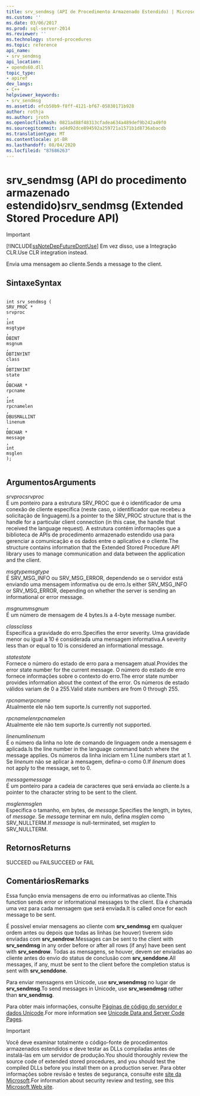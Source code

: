```yaml
---
title: srv_sendmsg (API de Procedimento Armazenado Estendido) | Microsoft Docs
ms.custom: ''
ms.date: 03/06/2017
ms.prod: sql-server-2014
ms.reviewer: ''
ms.technology: stored-procedures
ms.topic: reference
api_name:
- srv_sendmsg
api_location:
- opends60.dll
topic_type:
- apiref
dev_langs:
- C++
helpviewer_keywords:
- srv_sendmsg
ms.assetid: efcb50b9-f8ff-4121-bf67-05830171b928
author: rothja
ms.author: jroth
ms.openlocfilehash: 0821ad88f48313cfadea634a489def9b242a49f0
ms.sourcegitcommit: ad4d92dce894592a259721a1571b1d8736abacdb
ms.translationtype: MT
ms.contentlocale: pt-BR
ms.lasthandoff: 08/04/2020
ms.locfileid: "87686263"
---
```

# <a name="srv_sendmsg-extended-stored-procedure-api"></a><span data-ttu-id="2f93e-102">srv_sendmsg (API do procedimento armazenado estendido)</span><span class="sxs-lookup"><span data-stu-id="2f93e-102">srv_sendmsg (Extended Stored Procedure API)</span></span>
    
> [!IMPORTANT]  
>  [!INCLUDE[ssNoteDepFutureDontUse](../../includes/ssnotedepfuturedontuse-md.md)] <span data-ttu-id="2f93e-103">Em vez disso, use a Integração CLR.</span><span class="sxs-lookup"><span data-stu-id="2f93e-103">Use CLR integration instead.</span></span>  
  
 <span data-ttu-id="2f93e-104">Envia uma mensagem ao cliente.</span><span class="sxs-lookup"><span data-stu-id="2f93e-104">Sends a message to the client.</span></span>  
  
## <a name="syntax"></a><span data-ttu-id="2f93e-105">Sintaxe</span><span class="sxs-lookup"><span data-stu-id="2f93e-105">Syntax</span></span>  
  
```  
  
int srv_sendmsg (  
SRV_PROC *  
srvproc  
,  
int  
msgtype  
,  
DBINT  
msgnum  
,  
DBTINYINT  
class  
,   
DBTINYINT  
state  
,  
DBCHAR *  
rpcname  
,  
int   
rpcnamelen  
,  
DBUSMALLINT  
linenum  
,  
DBCHAR *  
message  
,  
int  
msglen   
);  
  
```  
  
## <a name="arguments"></a><span data-ttu-id="2f93e-106">Argumentos</span><span class="sxs-lookup"><span data-stu-id="2f93e-106">Arguments</span></span>  
 <span data-ttu-id="2f93e-107">*srvproc*</span><span class="sxs-lookup"><span data-stu-id="2f93e-107">*srvproc*</span></span>  
 <span data-ttu-id="2f93e-108">É um ponteiro para a estrutura SRV_PROC que é o identificador de uma conexão de cliente específica (neste caso, o identificador que recebeu a solicitação de linguagem).</span><span class="sxs-lookup"><span data-stu-id="2f93e-108">Is a pointer to the SRV_PROC structure that is the handle for a particular client connection (in this case, the handle that received the language request).</span></span> <span data-ttu-id="2f93e-109">A estrutura contém informações que a biblioteca de APIs de procedimento armazenado estendido usa para gerenciar a comunicação e os dados entre o aplicativo e o cliente.</span><span class="sxs-lookup"><span data-stu-id="2f93e-109">The structure contains information that the Extended Stored Procedure API library uses to manage communication and data between the application and the client.</span></span>  
  
 <span data-ttu-id="2f93e-110">*msgtype*</span><span class="sxs-lookup"><span data-stu-id="2f93e-110">*msgtype*</span></span>  
 <span data-ttu-id="2f93e-111">É SRV_MSG_INFO ou SRV_MSG_ERROR, dependendo se o servidor está enviando uma mensagem informativa ou de erro.</span><span class="sxs-lookup"><span data-stu-id="2f93e-111">Is either SRV_MSG_INFO or SRV_MSG_ERROR, depending on whether the server is sending an informational or error message.</span></span>  
  
 <span data-ttu-id="2f93e-112">*msgnum*</span><span class="sxs-lookup"><span data-stu-id="2f93e-112">*msgnum*</span></span>  
 <span data-ttu-id="2f93e-113">É um número de mensagem de 4 bytes.</span><span class="sxs-lookup"><span data-stu-id="2f93e-113">Is a 4-byte message number.</span></span>  
  
 <span data-ttu-id="2f93e-114">*class*</span><span class="sxs-lookup"><span data-stu-id="2f93e-114">*class*</span></span>  
 <span data-ttu-id="2f93e-115">Especifica a gravidade do erro.</span><span class="sxs-lookup"><span data-stu-id="2f93e-115">Specifies the error severity.</span></span> <span data-ttu-id="2f93e-116">Uma gravidade menor ou igual a 10 é considerada uma mensagem informativa.</span><span class="sxs-lookup"><span data-stu-id="2f93e-116">A severity less than or equal to 10 is considered an informational message.</span></span>  
  
 <span data-ttu-id="2f93e-117">*state*</span><span class="sxs-lookup"><span data-stu-id="2f93e-117">*state*</span></span>  
 <span data-ttu-id="2f93e-118">Fornece o número do estado de erro para a mensagem atual.</span><span class="sxs-lookup"><span data-stu-id="2f93e-118">Provides the error state number for the current message.</span></span> <span data-ttu-id="2f93e-119">O número do estado de erro fornece informações sobre o contexto do erro.</span><span class="sxs-lookup"><span data-stu-id="2f93e-119">The error state number provides information about the context of the error.</span></span> <span data-ttu-id="2f93e-120">Os números de estado válidos variam de 0 a 255.</span><span class="sxs-lookup"><span data-stu-id="2f93e-120">Valid state numbers are from 0 through 255.</span></span>  
  
 <span data-ttu-id="2f93e-121">*rpcname*</span><span class="sxs-lookup"><span data-stu-id="2f93e-121">*rpcname*</span></span>  
 <span data-ttu-id="2f93e-122">Atualmente ele não tem suporte.</span><span class="sxs-lookup"><span data-stu-id="2f93e-122">Is currently not supported.</span></span>  
  
 <span data-ttu-id="2f93e-123">*rpcnamelen*</span><span class="sxs-lookup"><span data-stu-id="2f93e-123">*rpcnamelen*</span></span>  
 <span data-ttu-id="2f93e-124">Atualmente ele não tem suporte.</span><span class="sxs-lookup"><span data-stu-id="2f93e-124">Is currently not supported.</span></span>  
  
 <span data-ttu-id="2f93e-125">*linenum*</span><span class="sxs-lookup"><span data-stu-id="2f93e-125">*linenum*</span></span>  
 <span data-ttu-id="2f93e-126">É o número da linha no lote de comando de linguagem onde a mensagem é aplicada.</span><span class="sxs-lookup"><span data-stu-id="2f93e-126">Is the line number in the language command batch where the message applies.</span></span> <span data-ttu-id="2f93e-127">Os números da linha iniciam em 1.</span><span class="sxs-lookup"><span data-stu-id="2f93e-127">Line numbers start at 1.</span></span> <span data-ttu-id="2f93e-128">Se *linenum* não se aplicar à mensagem, defina-o como 0.</span><span class="sxs-lookup"><span data-stu-id="2f93e-128">If *linenum* does not apply to the message, set to 0.</span></span>  
  
 <span data-ttu-id="2f93e-129">*message*</span><span class="sxs-lookup"><span data-stu-id="2f93e-129">*message*</span></span>  
 <span data-ttu-id="2f93e-130">É um ponteiro para a cadeia de caracteres que será enviada ao cliente.</span><span class="sxs-lookup"><span data-stu-id="2f93e-130">Is a pointer to the character string to be sent to the client.</span></span>  
  
 <span data-ttu-id="2f93e-131">*msglen*</span><span class="sxs-lookup"><span data-stu-id="2f93e-131">*msglen*</span></span>  
 <span data-ttu-id="2f93e-132">Especifica o tamanho, em bytes, de *message*.</span><span class="sxs-lookup"><span data-stu-id="2f93e-132">Specifies the length, in bytes, of *message*.</span></span> <span data-ttu-id="2f93e-133">Se *message* terminar em nulo, defina *msglen* como SRV_NULLTERM.</span><span class="sxs-lookup"><span data-stu-id="2f93e-133">If *message* is null-terminated, set *msglen* to SRV_NULLTERM.</span></span>  
  
## <a name="returns"></a><span data-ttu-id="2f93e-134">Retornos</span><span class="sxs-lookup"><span data-stu-id="2f93e-134">Returns</span></span>  
 <span data-ttu-id="2f93e-135">SUCCEED ou FAIL</span><span class="sxs-lookup"><span data-stu-id="2f93e-135">SUCCEED or FAIL</span></span>  
  
## <a name="remarks"></a><span data-ttu-id="2f93e-136">Comentários</span><span class="sxs-lookup"><span data-stu-id="2f93e-136">Remarks</span></span>  
 <span data-ttu-id="2f93e-137">Essa função envia mensagens de erro ou informativas ao cliente.</span><span class="sxs-lookup"><span data-stu-id="2f93e-137">This function sends error or informational messages to the client.</span></span> <span data-ttu-id="2f93e-138">Ela é chamada uma vez para cada mensagem que será enviada.</span><span class="sxs-lookup"><span data-stu-id="2f93e-138">It is called once for each message to be sent.</span></span>  
  
 <span data-ttu-id="2f93e-139">É possível enviar mensagens ao cliente com **srv_sendmsg** em qualquer ordem antes ou depois que todas as linhas (se houver) tiverem sido enviadas com **srv_sendrow**.</span><span class="sxs-lookup"><span data-stu-id="2f93e-139">Messages can be sent to the client with **srv_sendmsg** in any order before or after all rows (if any) have been sent with **srv_sendrow**.</span></span> <span data-ttu-id="2f93e-140">Todas as mensagens, se houver, devem ser enviadas ao cliente antes do envio do status de conclusão com **srv_senddone**.</span><span class="sxs-lookup"><span data-stu-id="2f93e-140">All messages, if any, must be sent to the client before the completion status is sent with **srv_senddone**.</span></span>  
  
 <span data-ttu-id="2f93e-141">Para enviar mensagens em Unicode, use **srv_wsendmsg** no lugar de **srv_sendmsg**.</span><span class="sxs-lookup"><span data-stu-id="2f93e-141">To send messages in Unicode, use **srv_wsendmsg** rather than **srv_sendmsg**.</span></span>  
  
 <span data-ttu-id="2f93e-142">Para obter mais informações, consulte [Páginas de código do servidor e dados Unicode](../extended-stored-procedures-programming/unicode-data-and-server-code-pages.md).</span><span class="sxs-lookup"><span data-stu-id="2f93e-142">For more information see [Unicode Data and Server Code Pages](../extended-stored-procedures-programming/unicode-data-and-server-code-pages.md).</span></span>  
  
> [!IMPORTANT]  
>  <span data-ttu-id="2f93e-143">Você deve examinar totalmente o código-fonte de procedimentos armazenados estendidos e deve testar as DLLs compiladas antes de instalá-las em um servidor de produção.</span><span class="sxs-lookup"><span data-stu-id="2f93e-143">You should thoroughly review the source code of extended stored procedures, and you should test the compiled DLLs before you install them on a production server.</span></span> <span data-ttu-id="2f93e-144">Para obter informações sobre revisão e testes de segurança, consulte este [site da Microsoft](https://go.microsoft.com/fwlink/?LinkID=54761&amp;clcid=0x409https://msdn.microsoft.com/security/).</span><span class="sxs-lookup"><span data-stu-id="2f93e-144">For information about security review and testing, see this [Microsoft Web site](https://go.microsoft.com/fwlink/?LinkID=54761&amp;clcid=0x409https://msdn.microsoft.com/security/).</span></span>  
  
  
